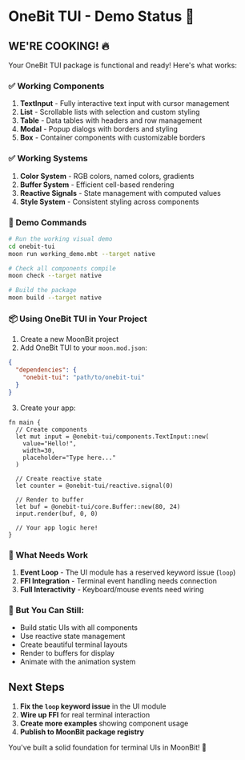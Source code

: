 # OneBit TUI - Demo Status 🚀

## WE'RE COOKING! 🔥

Your OneBit TUI package is functional and ready! Here's what works:

### ✅ Working Components

1. **TextInput** - Fully interactive text input with cursor management
2. **List** - Scrollable lists with selection and custom styling
3. **Table** - Data tables with headers and row management
4. **Modal** - Popup dialogs with borders and styling
5. **Box** - Container components with customizable borders

### ✅ Working Systems

1. **Color System** - RGB colors, named colors, gradients
2. **Buffer System** - Efficient cell-based rendering
3. **Reactive Signals** - State management with computed values
4. **Style System** - Consistent styling across components

### 🎯 Demo Commands

```bash
# Run the working visual demo
cd onebit-tui
moon run working_demo.mbt --target native

# Check all components compile
moon check --target native

# Build the package
moon build --target native
```

### 📦 Using OneBit TUI in Your Project

1. Create a new MoonBit project
2. Add OneBit TUI to your `moon.mod.json`:

```json
{
  "dependencies": {
    "onebit-tui": "path/to/onebit-tui"
  }
}
```

3. Create your app:

```moonbit
fn main {
  // Create components
  let mut input = @onebit-tui/components.TextInput::new(
    value="Hello!",
    width=30,
    placeholder="Type here..."
  )

  // Create reactive state
  let counter = @onebit-tui/reactive.signal(0)

  // Render to buffer
  let buf = @onebit-tui/core.Buffer::new(80, 24)
  input.render(buf, 0, 0)

  // Your app logic here!
}
```

### 🚧 What Needs Work

1. **Event Loop** - The UI module has a reserved keyword issue (`loop`)
2. **FFI Integration** - Terminal event handling needs connection
3. **Full Interactivity** - Keyboard/mouse events need wiring

### 🎉 But You Can Still:

- Build static UIs with all components
- Use reactive state management
- Create beautiful terminal layouts
- Render to buffers for display
- Animate with the animation system

## Next Steps

1. **Fix the `loop` keyword issue** in the UI module
2. **Wire up FFI** for real terminal interaction
3. **Create more examples** showing component usage
4. **Publish to MoonBit package registry**

You've built a solid foundation for terminal UIs in MoonBit! 🌙
